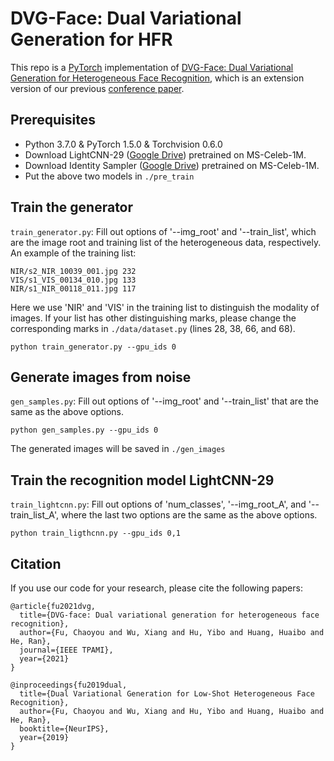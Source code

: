 # DVG-Face: Dual Variational Generation for HFR
This repo is a [PyTorch](https://pytorch.org/) implementation of [DVG-Face: Dual Variational Generation for Heterogeneous Face Recognition](https://arxiv.org/pdf/2009.09399.pdf), which is an extension version of our previous [conference paper](https://github.com/BradyFU/DVG).


## Prerequisites
- Python 3.7.0 & PyTorch 1.5.0 & Torchvision 0.6.0
- Download LightCNN-29 ([Google Drive](https://drive.google.com/file/d/1Jn6aXtQ84WY-7J3Tpr2_j6sX0ch9yucS/view)) pretrained on MS-Celeb-1M.
- Download Identity Sampler ([Google Drive](https://drive.google.com/file/d/1kezDpwqA4a3WGq5PfS1kDrASf3-bN4js/view?usp=sharing)) pretrained on MS-Celeb-1M.
- Put the above two models in `./pre_train`


## Train the generator
`train_generator.py`:
Fill out options of '--img_root' and '--train_list', which are the image root and training list of the heterogeneous data, respectively.
An example of the training list:
```
NIR/s2_NIR_10039_001.jpg 232
VIS/s1_VIS_00134_010.jpg 133
NIR/s1_NIR_00118_011.jpg 117
```
Here we use 'NIR' and 'VIS' in the training list to distinguish the modality of images. If your list has other distinguishing marks,
please change the corresponding marks in `./data/dataset.py` (lines 28, 38, 66, and 68).
```
python train_generator.py --gpu_ids 0
```


## Generate images from noise
`gen_samples.py`:
Fill out options of '--img_root' and '--train_list' that are the same as the above options.
```
python gen_samples.py --gpu_ids 0
```
The generated images will be saved in `./gen_images`


## Train the recognition model LightCNN-29
`train_lightcnn.py`:
Fill out options of 'num_classes', '--img_root_A', and '--train_list_A', where the last two options are the same as the above options.
```
python train_ligthcnn.py --gpu_ids 0,1
```


## Citation
If you use our code for your research, please cite the following papers:
```
@article{fu2021dvg,
  title={DVG-face: Dual variational generation for heterogeneous face recognition},
  author={Fu, Chaoyou and Wu, Xiang and Hu, Yibo and Huang, Huaibo and He, Ran},
  journal={IEEE TPAMI},
  year={2021}
}

@inproceedings{fu2019dual,
  title={Dual Variational Generation for Low-Shot Heterogeneous Face Recognition},
  author={Fu, Chaoyou and Wu, Xiang and Hu, Yibo and Huang, Huaibo and He, Ran},
  booktitle={NeurIPS},
  year={2019}
}
```








